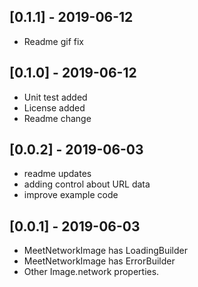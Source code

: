 ## [0.1.1] - 2019-06-12

* Readme gif fix

## [0.1.0] - 2019-06-12

* Unit test added
* License added
* Readme change

## [0.0.2] - 2019-06-03

* readme updates
* adding control about URL data
* improve example code

## [0.0.1] - 2019-06-03

* MeetNetworkImage has LoadingBuilder
* MeetNetworkImage has ErrorBuilder
* Other Image.network properties.